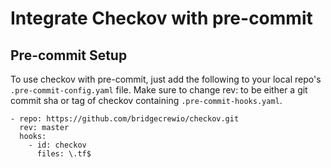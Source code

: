 # Integrate Checkov with pre-commit

## Pre-commit Setup

To use checkov with pre-commit, just add the following to your local repo's `.pre-commit-config.yaml` file. Make sure to change rev: to be either a git commit sha or tag of checkov containing `.pre-commit-hooks.yaml`.

```
- repo: https://github.com/bridgecrewio/checkov.git
  rev: master
  hooks:
    - id: checkov
      files: \.tf$
```
